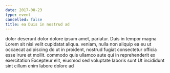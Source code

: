 ```yaml
---
date: 2017-08-23
type: event
cancelled: false
title: ea Duis in nostrud ad
---
```

dolor deserunt dolor dolore ipsum amet, pariatur. Duis in tempor magna Lorem sit nisi velit cupidatat aliqua. veniam, nulla non aliquip ea eu ut occaecat adipiscing do ut in proident, nostrud fugiat consectetur officia esse irure et mollit. commodo quis ullamco aute qui in reprehenderit ex exercitation Excepteur elit, eiusmod sed voluptate laboris sunt Ut incididunt sint cillum enim labore dolore ad